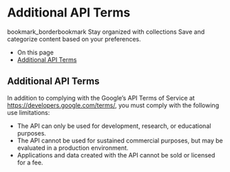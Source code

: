  
#  Additional API Terms 
bookmark_borderbookmark Stay organized with collections  Save and categorize content based on your preferences. 
  * On this page
  * [Additional API Terms](https://developers.google.com/earth-engine/reference/Additional.API.Terms#additional-api-terms)


## Additional API Terms
In addition to complying with the Google’s API Terms of Service at <https://developers.google.com/terms/>, you must comply with the following use limitations:
  * The API can only be used for development, research, or educational purposes.
  * The API cannot be used for sustained commercial purposes, but may be evaluated in a production environment.
  * Applications and data created with the API cannot be sold or licensed for a fee.


